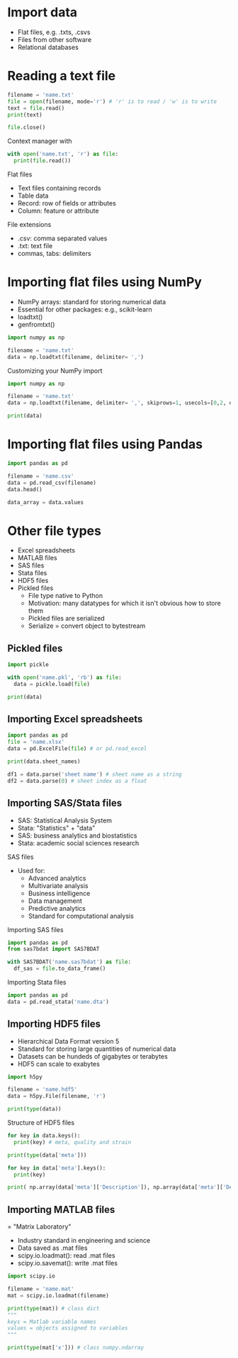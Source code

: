 # Import data
- Flat files, e.g. .txts, .csvs
- Files from other software
- Relational databases

# Reading a text file
```python
filename = 'name.txt'
file = open(filename, mode='r') # 'r' is to read / 'w' is to write
text = file.read()
print(text)

file.close()
```
Context manager with
```python
with open('name.txt', 'r') as file:
  print(file.read())
```
Flat files
- Text files containing records
- Table data
- Record: row of fields or attributes
- Column: feature or attribute

File extensions
- .csv: comma separated values
- .txt: text file
- commas, tabs: delimiters

# Importing flat files using NumPy
- NumPy arrays: standard for storing numerical data
- Essential for other packages: e.g., scikit-learn
- loadtxt()
- genfromtxt()
  
```python
import numpy as np

filename = 'name.txt'
data = np.loadtxt(filename, delimiter= ',')
```
Customizing your NumPy import
```python
import numpy as np

filename = 'name.txt'
data = np.loadtxt(filename, delimiter= ',', skiprows=1, usecols=[0,2, dtype=str)

print(data)
```

# Importing flat files using Pandas
```python
import pandas as pd

filename = 'name.csv'
data = pd.read_csv(filename)
data.head()

data_array = data.values
```

# Other file types
- Excel spreadsheets
- MATLAB files
- SAS files
- Stata files
- HDF5 files
- Pickled files
  - File type native to Python
  - Motivation: many datatypes for which it isn't obvious how to store them
  - Pickled files are serialized
  - Serialize = convert object to bytestream

## Pickled files
```python
import pickle

with open('name.pkl', 'rb') as file:
  data = pickle.load(file)

print(data)
```
## Importing Excel spreadsheets
```python
import pandas as pd
file = 'name.xlsx'
data = pd.ExcelFile(file) # or pd.read_excel

print(data.sheet_names)

df1 = data.parse('sheet name') # sheet name as a string
df2 = data.parse(0) # sheet index as a float
```
## Importing SAS/Stata files
- SAS: Statistical Analysis System
- Stata: "Statistics" + "data"
- SAS: business analytics and biostatistics
- Stata: academic social sciences research

SAS files
- Used for:
  - Advanced analytics
  - Multivariate analysis
  - Business intelligence
  - Data management
  - Predictive analytics
  - Standard for computational analysis

Importing SAS files
```python
import pandas as pd
from sas7bdat import SAS7BDAT

with SAS7BDAT('name.sas7bdat') as file:
  df_sas = file.to_data_frame()
```
Importing Stata files
```python
import pandas as pd
data = pd.read_stata('name.dta')
```
## Importing HDF5 files
- Hierarchical Data Format version 5
- Standard for storing large quantities of numerical data
- Datasets can be hundeds of gigabytes or terabytes
- HDF5 can scale to exabytes

```python
import h5py

filename = 'name.hdf5'
data = h5py.File(filename, 'r') 

print(type(data))
```

Structure of HDF5 files
```python
for key in data.keys():
  print(key) # meta, quality and strain

print(type(data['meta']))
```

```python
for key in data['meta'].keys():
  print(key)

print( np.array(data['meta']['Description']), np.array(data['meta']['Detector']) )
```

## Importing MATLAB files
= "Matrix Laboratory"
- Industry standard in engineering and science
- Data saved as .mat files
- scipy.io.loadmat(): read .mat files
- scipy.io.savemat(): write .mat files

```python
import scipy.io

filename = 'name.mat'
mat = scipy.io.loadmat(filename)

print(type(mat)) # class dict
"""
keys = Matlab variable names
values = objects assigned to variables
"""

print(type(mat['x'])) # class numpy.ndarray
```
